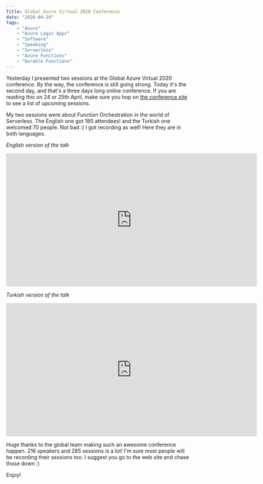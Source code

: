 ```yaml
---
Title: Global Azure Virtual 2020 Conference
date: "2020-04-24" 
Tags: 
    - "Azure"
    - "Azure Logic Apps"
    - "Software"
    - "Speaking"
    - "Serverless"
    - "Azure Functions"
    - "Durable Functions"
---
```


Yesterday I presented two sessions at the Global Azure Virtual 2020 conference. By the way, the conference is still going strong. Today it's the second day, and that's a three days long online conference. If you are reading this on 24 or 25th April, make sure you hop on [the conference site](https://virtual.globalazure.net/) to see a list of upcoming sessions. 

My two sessions were about Function Orchestration in the world of Serverless. The English one got 180 attendees! and the Turkish one welcomed 70 people. Not bad :) I got recording as well! Here they are in both languages.

*English version of the talk*
<iframe width="680" height="360" src="https://www.youtube.com/embed/se2bIoLGO1s" frameborder="0" allow="accelerometer; autoplay; encrypted-media; gyroscope; picture-in-picture" allowfullscreen></iframe>

*Turkish version of the talk*
<iframe width="680" height="360" src="https://www.youtube.com/embed/NxIAoVu2m5g" frameborder="0" allow="accelerometer; autoplay; encrypted-media; gyroscope; picture-in-picture" allowfullscreen></iframe>

Huge thanks to the global team making such an awesome conference happen. 216 speakers and 285 sessions is a lot! I'm sure most people will be recording their sessions too. I suggest you go to the web site and chase those down :)

Enjoy!